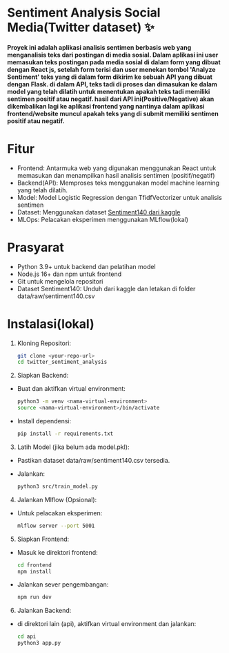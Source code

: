 # **Sentiment Analysis Social Media(Twitter dataset) ✨**

#### Proyek ini adalah aplikasi analisis sentimen berbasis web yang menganalisis teks dari postingan di media sosial. Dalam aplikasi ini user memasukan teks postingan pada media sosial di dalam form yang dibuat dengan React js, setelah form terisi dan user menekan tombol 'Analyze Sentiment' teks yang di dalam form dikirim ke sebuah API yang dibuat dengan Flask. di dalam API, teks tadi di proses dan dimasukan ke dalam model yang telah dilatih untuk menentukan apakah teks tadi memiliki sentimen positif atau negatif. hasil dari API ini(Positive/Negative) akan dikembalikan lagi ke aplikasi frontend yang nantinya dalam aplikasi frontend/website muncul apakah teks yang di submit memiliki sentimen positif atau negatif.

# **Fitur**

- Frontend: Antarmuka web yang digunakan menggunakan React untuk memasukan dan menampilkan hasil analisis sentimen (positif/negatif)
- Backend(API): Memproses teks menggunakan model machine learning yang telah dilatih.
- Model: Model Logistic Regression dengan TfidfVectorizer untuk analisis sentimen
- Dataset: Menggunakan dataset [Sentiment140 dari kaggle](https://www.kaggle.com/datasets/kazanova/sentiment140)
- MLOps: Pelacakan eksperimen menggunakan MLflow(lokal)

# **Prasyarat**

- Python 3.9+ untuk backend dan pelatihan model
- Node.js 16+ dan npm untuk frontend
- Git untuk mengelola repositori
- Dataset Sentiment140: Unduh dari kaggle dan letakan di folder data/raw/sentiment140.csv

# **Instalasi(lokal)**

1. Kloning Repositori:

   ```bash
   git clone <your-repo-url>
   cd twitter_sentiment_analysis
   ```

2. Siapkan Backend:

- Buat dan aktifkan virtual environment:

  ```bash
  python3 -m venv <nama-virtual-environment>
  source <nama-virtual-environment>/bin/activate
  ```

- Install dependensi:

  ```bash
  pip install -r requirements.txt
  ```

3. Latih Model (jika belum ada model.pkl):

- Pastikan dataset data/raw/sentiment140.csv tersedia.
- Jalankan:

  ```bash
  python3 src/train_model.py
  ```

4. Jalankan Mlflow (Opsional):

- Untuk pelacakan eksperimen:

  ```bash
  mlflow server --port 5001
  ```

5. Siapkan Frontend:

- Masuk ke direktori frontend:

  ```bash
  cd frontend
  npm install
  ```

- Jalankan sever pengembangan:

  ```bash
  npm run dev
  ```

6. Jalankan Backend:

- di direktori lain (api), aktifkan virtual environment dan jalankan:

  ```bash
  cd api
  python3 app.py
  ```
